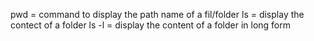 pwd = command to display the path name of a fil/folder
ls = display the contect of a folder
ls -l = display the content of a folder in long form

